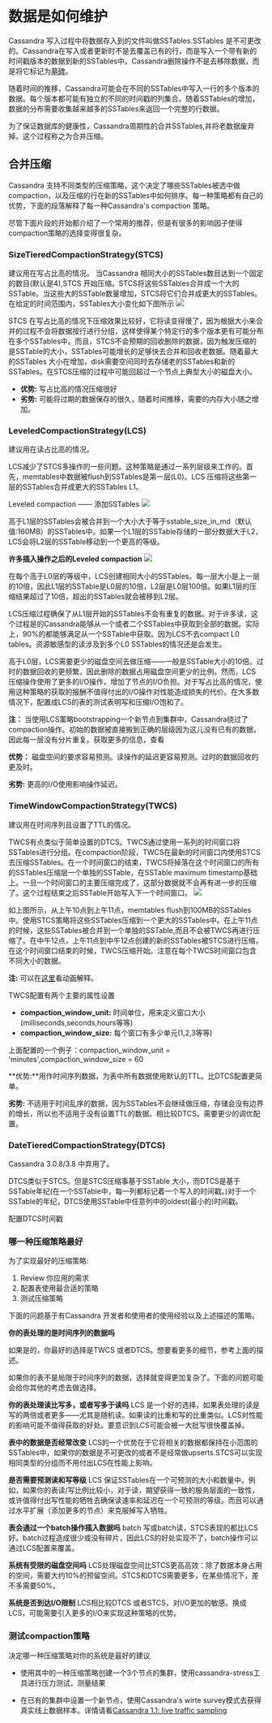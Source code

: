 # 数据是如何维护  #
Cassandra 写入过程中将数据存入到的文件叫做SSTables.SSTables 是不可更改的。Cassandra在写入或者更新时不是去覆盖已有的行，而是写入一个带有新的时间戳版本的数据到新的SSTables中。Cassandra删除操作不是去移除数据，而是将它标记为[墓碑](http://docs.datastax.com/en/glossary/doc/glossary/gloss_tombstone.html)。

随着时间的推移，Cassandra可能会在不同的SSTables中写入一行的多个版本的数据。每个版本都可能有独立的不同的时间戳的列集合。随着SSTables的增加，数据的分布需要收集越来越多的SSTables来返回一个完整的行数据。

为了保证数据库的健康性，Cassandra周期性的合并SSTables,并将老数据废弃掉。这个过程称之为合并压缩。

## 合并压缩 ##
Cassandra 支持不同类型的压缩策略，这个决定了哪些SSTables被选中做compaction，以及压缩的行在新的SSTables中如何排序。每一种策略都有自己的优势，下面的段落解释了每一种Cassandra's compaction 策略。

尽管下面片段的开始都介绍了一个常用的推荐，但是有很多的影响因子使得compaction策略的选择变得很复杂。

### SizeTieredCompactionStrategy(STCS) ###

建议用在写占比高的情况。
当Cassandra 相同大小的SSTables数目达到一个固定的数目(默认是4),STCS 开始压缩。STCS将这些SSTables合并成一个大的SSTable。当这些大的SSTable数量增加，STCS将它们合并成更大的SSTables。在给定的时间范围内，SSTables大小变化如下图所示
![](http://docs.datastax.com/en/cassandra/3.0/cassandra/images/dml-how-maintained-STCS-1.png)

STCS 在写占比高的情况下压缩效果比较好，它将读变得慢了，因为根据大小来合并的过程不会将数据按行进行分组，这样使得某个特定行的多个版本更有可能分布在多个SSTables中。而且，STCS不会预期的回收删除的数据，因为触发压缩的是SSTable的大小，SSTables可能增长的足够快去合并和回收老数据。随着最大的SSTables 大小在增加，disk需要空间同时去存储老的SSTables和新的SSTables。在STCS压缩的过程中可能回超过一个节点上典型大小的磁盘大小。

- **优势:** 写占比高的情况压缩很好
- **劣势:** 可能将过期的数据保存的很久，随着时间推移，需要的内存大小随之增加。

### LeveledCompactionStrategy(LCS) ###
建议用在读占比高的情况。

LCS减少了STCS多操作的一些问题。这种策略是通过一系列层级来工作的。首先，memtables中数据被flush到SSTables是第一层(L0)。LCS 压缩将这些第一层的SSTables合并成更大的SSTables L1。

Leveled compaction —— 添加SSTables
![](http://docs.datastax.com/en/cassandra/3.0/cassandra/images/dml-how-maintained-leveled-1.png)

高于L1层的SSTables会被合并到一个大小大于等于sstable_size_in_md（默认值:160MB）的SSTables中。如果一个L1层的SSTable存储的一部分数据大于L2，LCS会将L2层的SSTable移动到一个更高的等级。

**许多插入操作之后的Leveled compaction**
![](http://docs.datastax.com/en/cassandra/3.0/cassandra/images/dml-how-maintained-leveled-2.png)

在每个高于L0层的等级中，LCS创建相同大小的SSTables。每一层大小是上一层的10倍，因此L1层的SSTable是L0层的10倍，L2层是L0层100倍。如果L1层的压缩结果超过了10倍，超出的SSTables就会被移到L2层。

LCS压缩过程确保了从L1层开始的SSTables不会有重复的数据。对于许多读，这个过程是的Cassandra能够从一个或者二个SSTables中获取到全部的数据。实际上，90%的都能够满足从一个SSTable中获取。因为LCS不去compact L0 tables。资源敏感型的读涉及到多个L0 SSTables的情况还是会发生。

高于L0层，LCS需要更少的磁盘空间去做压缩——一般是SSTable大小的10倍。过时的数据回收的更频繁，因此删除的数据占用磁盘空间更少的比例。然而，LCS 压缩操作使用了更多的I/O操作，增加了节点的I/O负担。对于写占比高的情况，使用这种策略的获取的报酬不值得付出的I/O操作对性能造成损失的代价。在大多数情况下，配置成LCS的表的测试表明写和压缩I/O饱和了。

**注：**
当使用LCS策略bootstrapping一个新节点到集群中，Cassandra绕过了compaction操作。初始的数据被直接搬到正确的层级因为这儿没有已有的数据，因此每一层没有分片重复。获取更多的信息，查看[](http://www.datastax.com/dev/blog/bootstrapping-performance-improvements-for-leveled-compaction)

**优势：** 磁盘空间的要求容易预测。读操作的延迟更容易预测。过时的数据回收的更及时。

**劣势:** 更高的I/O使用影响操作延迟。

### TimeWindowCompactionStrategy(TWCS) ###
建议用在时间序列且设置了TTL的情况。

TWCS有点类似于简单设置的DTCS。TWCS通过使用一系列的时间窗口将SSTables进行分组。在compaction阶段，TWCS在最新的时间窗口内使用STCS去压缩SSTables。在一个时间窗口的结束，TWCS将掉落在这个时间窗口的所有的SSTables压缩层一个单独的SSTable，在SSTable maximum timestamp基础上。一旦一个时间窗口的主要压缩完成了，这部分数据就不会再有进一步的压缩了。这个过程结束之后SSTable开始写入下一个时间窗口。
![](http://docs.datastax.com/en/cassandra/3.0/cassandra//images/dml-how-maintained-TWCS-1.png)

如上图所示，从上午10点到上午11点，memtables flush到100MB的SSTables中。使用STCS策略将这些SSTables压缩到一个更大的SSTables中。在上午11点的时候，这些SSTables被合并到一个单独的SSTable,而且不会被TWCS再进行压缩了。在中午12点，上午11点到中午12点创建的新的SSTables被STCS进行压缩，在这个时间窗口结束的时候，TWCS压缩开始。注意在每个TWCS时间窗口包含不同大小的数据。

**注:** 可以在[这里](https://academy.datastax.com/courses/ds210-datastax-enterprise-operations-apache-cassandra/time-windowed-compaction)看动画解释。

TWCS配置有两个主要的属性设置

- **compaction_window_unit:** 时间单位，用来定义窗口大小(milliseconds,seconds,hours等等)
- **compaction_window_size:** 每个窗口有多少单元(1,2,3等等)

上面配置的一个例子：compaction_window_unit = 'minutes',compaction_window_size = 60

**优势:**用作时间序列数据，为表中所有数据使用默认的TTL。比DTCS配置更简单。

**劣势:** 不适用于时间乱序的数据，因为SSTables不会继续做压缩，存储会没有边界的增长，所以也不适用于没有设置TTL的数据。相比较DTCS，需要更少的调优配置。

### DateTieredCompactionStrategy(DTCS) ###
Cassandra 3.0.8/3.8 中弃用了。

DTCS类似于STCS。但是STCS压缩事基于SSTable 大小，而DTCS是基于SSTable年纪(在一个SSTable中，每一列都标记着一个写入的时间戳。)对于一个SSTable的年纪，DTCS使用SSTable中任意列中的oldest(最小的)时间戳。

配置DTCS时间戳

### 哪一种压缩策略最好 ###

为了实现最好的压缩策略:
1. Review 你应用的需求
2. 配置表使用最合适的策略
3. 测试压缩策略

下面的问题基于有Cassandra 开发者和使用者的使用经验以及上述描述的策略。

**你的表处理的是时间序列的数据吗**

如果是的，你最好的选择是TWCS 或者DTCS。想要看更多的细节，参考上面的描述。

如果你的表不是局限于时间序列的数据，选择就变得更加复杂了。下面的问题可能会给你其他的考虑去做选择。

**你的表处理读比写多，或者写多于读吗**
LCS 是一个好的选择，如果表处理的读是写的两倍或者更多——尤其是随机读。如果读的比重和写的比重类似。LCS对性能的影响可能不值得获取的好处。要意识到LCS可能会被一大批写很快覆盖掉。

**表中的数据是否经常改变**
LCS的一个优势在于它将相关的数据都保持在小范围的SSTables中，如果你的数据是不可更改的或者不是经常做upserts.STCS可以实现相同类型的分组而不用付出LCS在性能上影响。

**是否需要预测读和写等级**
LCS 保证SSTables在一个可预测的大小和数量中。例如，如果你的表读/写比例比较小，对于读，期望获得一致的服务层面的一致性，或许值得付出写性能的牺牲去确保读速率和延迟在一个可预测的等级。而且可以通过水平扩展（添加更多的节点）来克服掉写入牺牲。

**表会通过一个batch操作插入数据吗**
batch 写或batch读，STCS表现的都比LCS好。batch过程造成很少或没有碎片，因此LCS的好处实现不了，batch操作可以通过LCS配置来覆盖。

**系统有受限的磁盘空间吗**
LCS处理磁盘空间比STCS更高高效：除了数据本身占用的空间，需要大约10%的预留空间。STCS和DTCS需要更多，在某些情况下，差不多需要50%。

**系统是否到达I/O限制**
LCS相比较DTCS 或者STCS，对I/O更加的敏感。换成LCS，可能需要引入更多的I/O来实现这种策略的优势。

### 测试compaction策略 ###
决定哪一种压缩策略对你的系统是最好的建议

- 使用其中的一种压缩策略创建一个3个节点的集群，使用cassandra-stress工具进行压力测试，测量结果

- 在已有的集群中设置一个新节点，使用Cassandra's wirte survey模式去获得真实线上数据样本。详情请看[Cassandra 1.1: live traffic sampling](http://www.datastax.com/dev/blog/whats-new-in-cassandra-1-1-live-traffic-sampling)






